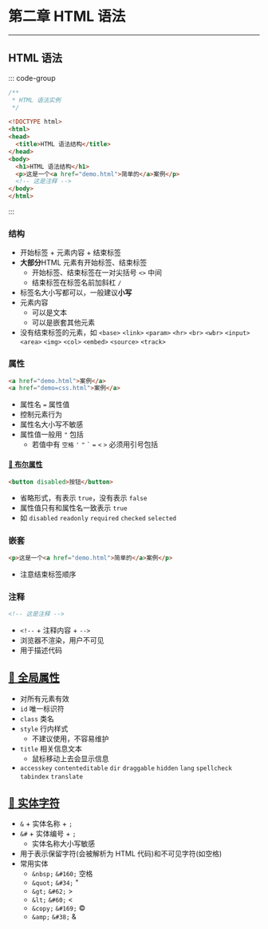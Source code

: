 # 第二章 HTML 语法

---

<Badge type="tip" text="html" />

## HTML 语法

::: code-group
```js :no-line-numbers [index.js]
/**
 * HTML 语法实例
 */
```
``` html [index.html]
<!DOCTYPE html>
<html>
<head>
  <title>HTML 语法结构</title>
</head>
<body>
  <h1>HTML 语法结构</h1>
  <p>这是一个<a href="demo.html">简单的</a>案例</p>
  <!-- 这是注释 -->
</body>
</html>
```
:::

### 结构

* 开始标签 + 元素内容 + 结束标签
* **大部分**HTML 元素有开始标签、结束标签
  * 开始标签、结束标签在一对尖括号 `<>` 中间
  * 结束标签在标签名前加斜杠 `/`
* 标签名大小写都可以，一般建议**小写**
* 元素内容
  * 可以是文本
  * 可以是嵌套其他元素
* 没有结束标签的元素，如 `<base>` `<link>` `<param>` `<hr>` `<br>` `<wbr>` `<input>` `<area>` `<img>` `<col>` `<embed>` `<source>` `<track>`

### 属性

```html
<a href="demo.html">案例</a>
<a href="demo=css.html">案例</a>
```

* 属性名 `=` 属性值
* 控制元素行为
* 属性名大小写不敏感
* 属性值一般用 `"` 包括
  * 若值中有 `空格` `'` `"` <code>\`</code> `=` `<` `>` 必须用引号包括

#### [🔗 布尔属性](https://developer.mozilla.org/zh-CN/docs/Web/HTML/Attributes#%E5%B8%83%E5%B0%94%E5%B1%9E%E6%80%A7)

```html
<button disabled>按钮</button>
```

* 省略形式，有表示 `true`，没有表示 `false`
* 属性值只有和属性名一致表示 `true`
* 如 `disabled` `readonly` `required` `checked` `selected`

### 嵌套

```html
<p>这是一个<a href="demo.html">简单的</a>案例</p>
```

* 注意结束标签顺序

### 注释

```html
<!-- 这是注释 -->
```

* <code>\<!--</code> + 注释内容 + <code>--\></code>
* 浏览器不渲染，用户不可见
* 用于描述代码

## [🔗 全局属性](https://developer.mozilla.org/zh-CN/docs/Web/HTML/Global_attributes)

* 对所有元素有效
* `id` 唯一标识符
* `class` 类名
* `style` 行内样式
  * 不建议使用，不容易维护
* `title` 相关信息文本
  * 鼠标移动上去会显示信息
* `accesskey` `contenteditable` `dir` `draggable` `hidden` `lang` `spellcheck` `tabindex` `translate`

## [🔗 实体字符](https://developer.mozilla.org/zh-CN/docs/Glossary/Entity)

* `&` + 实体名称 + `;`
* `&#` + 实体编号 + `;`
  * 实体名称大小写敏感
* 用于表示保留字符(会被解析为 HTML 代码)和不可见字符(如空格)
* 常用实体
  * `&nbsp;` `&#160;` 空格
  * `&quot;` `&#34;` "
  * `&gt;` `&#62;` >
  * `&lt;` `&#60;` <
  * `&copy;` `&#169;` ©
  * `&amp;` `&#38;` &